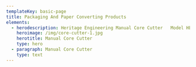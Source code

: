 ```yaml
---
templateKey: basic-page
title: Packaging And Paper Converting Products
elements:
  - herodescription: Heritage Engineering Manual Core Cutter   Model HEMCC1600
    heroimage: /img/core-cutter-1.jpg
    herotitle: Manual Core Cutter
    type: hero
  - paragraph: Manual Core Cutter
    type: text
---
```


